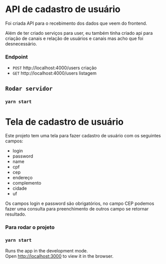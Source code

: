 # API de cadastro de usuário

Foi criada API para o recebimento dos dados que veem do frontend. 

Além de ter criado serviços para user, eu também tinha criado api para criação de canais e relação de usuários e canais mas acho que foi desnecessário.

### Endpoint

- `POST` http://localhost:4000/users criação
- `GET`  http://localhost:4000/users listagem

## `Rodar servidor`
### `yarn start`



# Tela de cadastro de usuário

Este projeto tem uma tela para fazer cadastro de usuário com os seguintes campos:

- login
- password
- name
- cpf
- cep
- endereço
- complemento
- cidade
- uf

Os campos login e password são obrigatórios, no campo CEP podemos fazer uma consulta para preenchimento de outros campo se retornar resultado.
### Para rodar o projeto

### `yarn start`

Runs the app in the development mode.\
Open [http://localhost:3000](http://localhost:3000) to view it in the browser.



